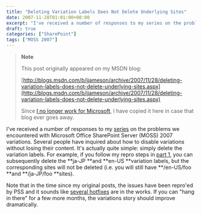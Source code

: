 ```yaml
---
title: "Deleting Variation Labels Does Not Delete Underlying Sites"
date: 2007-11-28T01:01:00+08:00
excerpt: "I've received a number of responses to my series on the problems we encountered with Microsoft Office SharePoint Server (MOSS) 2007 variations. Several people have inquired about how to disable variations without losing their content. It's actually quite..."
draft: true
categories: ["SharePoint"]
tags: ["MOSS 2007"]
---
```


> **Note**
> 
> This post originally appeared on my MSDN blog:
> 
> [http://blogs.msdn.com/b/jjameson/archive/2007/11/28/deleting-variation-labels-does-not-delete-underlying-sites.aspx](http://blogs.msdn.com/b/jjameson/archive/2007/11/28/deleting-variation-labels-does-not-delete-underlying-sites.aspx)
> 
> Since [I no longer work for Microsoft](/blog/jjameson/2011/09/02/last-day-with-microsoft), I have copied it here in case that blog ever goes away.

I've received a number of responses to my [series](/blog/jjameson/2007/10/30/dumping-moss-2007-variations-part-1) on the problems we encountered with Microsoft Office SharePoint Server (MOSS) 2007 variations. Several people have inquired about how to disable variations without losing their content. It's actually quite simple: simply delete the variation labels. For example, if you follow my repro steps in [part 1](http://blogs.msdn.com/controlpanel/blogs/I'm%20not%20sure%20if%20adding%20labels%20corresponding%20to%20existing%20sites%20will%20be%20supported), you can subsequently delete the **ja-JP **and **en-US **variation labels, but the corresponding sites will not be deleted (i.e. you will still have **/en-US/foo **and **/ja-JP/foo **sites).

Note that in the time since my original posts, the issues have been repro'ed by PSS and it sounds like [several hotfixes](http://blogs.technet.com/stefan_gossner/archive/2007/11/15/some-comments-on-common-variation-problems.aspx) are in the works. If you can "hang in there" for a few more months, the variations story should improve dramatically.

